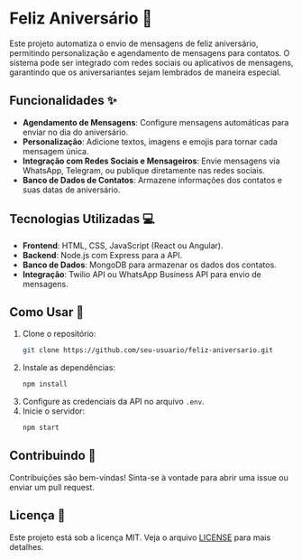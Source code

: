 # Feliz Aniversário 🎉

Este projeto automatiza o envio de mensagens de feliz aniversário, permitindo personalização e agendamento de mensagens para contatos. O sistema pode ser integrado com redes sociais ou aplicativos de mensagens, garantindo que os aniversariantes sejam lembrados de maneira especial.

## Funcionalidades ✨
- **Agendamento de Mensagens**: Configure mensagens automáticas para enviar no dia do aniversário.
- **Personalização**: Adicione textos, imagens e emojis para tornar cada mensagem única.
- **Integração com Redes Sociais e Mensageiros**: Envie mensagens via WhatsApp, Telegram, ou publique diretamente nas redes sociais.
- **Banco de Dados de Contatos**: Armazene informações dos contatos e suas datas de aniversário.

## Tecnologias Utilizadas 💻
- **Frontend**: HTML, CSS, JavaScript (React ou Angular).
- **Backend**: Node.js com Express para a API.
- **Banco de Dados**: MongoDB para armazenar os dados dos contatos.
- **Integração**: Twilio API ou WhatsApp Business API para envio de mensagens.

## Como Usar 🚀
1. Clone o repositório:
    ```bash
    git clone https://github.com/seu-usuario/feliz-aniversario.git
    ```
2. Instale as dependências:
    ```bash
    npm install
    ```
3. Configure as credenciais da API no arquivo `.env`.
4. Inicie o servidor:
    ```bash
    npm start
    ```

## Contribuindo 🤝
Contribuições são bem-vindas! Sinta-se à vontade para abrir uma issue ou enviar um pull request.

## Licença 📄
Este projeto está sob a licença MIT. Veja o arquivo [LICENSE](LICENSE) para mais detalhes.

